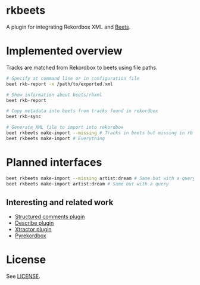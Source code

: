 # rkbeets

A plugin for integrating Rekordbox XML and [Beets](https://beets.io/).

# Implemented overview

Tracks are matched from Rekordbox to beets using file paths.

```sh
# Specify at command line or in configuration file
beet rkb-report -x /path/to/exported.xml

# Show information about beets/rbxml
beet rkb-report

# Copy metadata into beets from tracks found in rekordbox
beet rkb-sync

# Generate XML file to import into rekordbox
beet rkbeets make-import --missing # Tracks in beets but missing in rb
beet rkbeets make-import # Everything
```

# Planned interfaces

```sh
beet rkbeets make-import --missing artist:dream # Same but with a query
beet rkbeets make-import artist:dream # Same but with a query
```

## Interesting and related work

- [Structured comments plugin](https://github.com/michaeltoohig/BeetsPluginStructuredComments)
- [Describe plugin](https://github.com/adamjakab/BeetsPluginDescribe)
- [Xtractor plugin](https://github.com/adamjakab/BeetsPluginXtractor)
- [Pyrekordbox](https://pyrekordbox.readthedocs.io/en/latest/)

# License

See [LICENSE](LICENSE).
